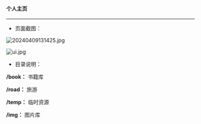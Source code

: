 #### 个人主页
---
* 页面截图：

![20240409131425.jpg](temp%2Fthumbnails%2F20240409131425.jpg)

![ui.jpg](temp%2Fthumbnails%2Fui.jpg)

* 目录说明：

**/book：** 书籍库

**/road：** 旅游

**/temp：** 临时资源

**/img：** 图片库



